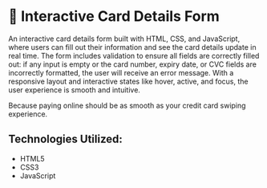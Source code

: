 # 🔹 Interactive Card Details Form

An interactive card details form built with HTML, CSS, and JavaScript, where users can fill out their information and see the card details update in real time. The form includes validation to ensure all fields are correctly filled out: if any input is empty or the card number, expiry date, or CVC fields are incorrectly formatted, the user will receive an error message. With a responsive layout and interactive states like hover, active, and focus, the user experience is smooth and intuitive.

Because paying online should be as smooth as your credit card swiping experience.

## Technologies Utilized:

- HTML5
- CSS3
- JavaScript
